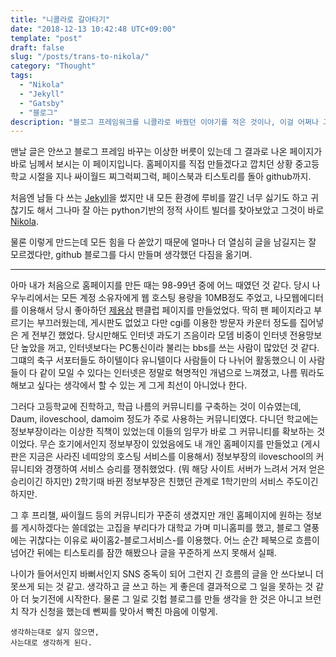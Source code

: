 ```yaml
---
title: "니콜라로 갈아타기"
date: "2018-12-13 10:42:48 UTC+09:00"
template: "post"
draft: false
slug: "/posts/trans-to-nikola/"
category: "Thought"
tags:
  - "Nikola"
  - "Jekyll"
  - "Gatsby"
  - "블로그"
description: "블로그 프레임워크를 니콜라로 바꿨던 이야기를 적은 것이나, 이걸 어쩌나 그새 또 바꾼것을. 현재는 Gatsby를 이용하고 있다."
---
```


맨날 글은 안쓰고 블로그 프레임 바꾸는 이상한 버릇이 있는데 그 결과로 나온 페이지가 바로 님께서 보시는 이 페이지입니다. 홈페이지를 직접 만들겠다고 깝치던 상황 중고등학교 시절을 지나 싸이월드 찌그럭찌그럭, 페이스북과 티스토리를 돌아 github까지. 

처음엔 남들 다 쓰는 [Jekyll](https://jekyllrb.com/)을 썼지만 내 모든 환경에 루비를 깔긴 너무 싫기도 하고 귀찮기도 해서 그나마 잘 아는 python기반의 정적 사이트 빌더를 찾아보았고 그것이 바로 [Nikola](https://getnikola.com/).

물론 이렇게 만드는데 모든 힘을 다 쏟았기 때문에 얼마나 더 열심히 글을 남길지는 잘 모르겠다만, github 블로그를 다시 만들며 생각했던 다짐을 옮기며.


---


아마 내가 처음으로 홈페이지를 만든 때는 98-99년 중에 어느 때였던 것 같다.
당시 나우누리에서는 모든 계정 소유자에게 웹 호스팅 용량을 10MB정도 주었고,
나모웹에디터를 이용해서 당시 좋아하던 [제용삼](https://ko.wikipedia.org/wiki/%EC%A0%9C%EC%9A%A9%EC%82%BC) 팬클럽 페이지를 만들었었다.
딱히 팬 페이지라고 부르기는 부끄러웠는데, 게시판도 없었고 다만 cgi를 이용한 방문자 카운터 정도를 집어넣은 게 전부긴 했었다.
당시만해도 인터넷 과도기 즈음이라 모뎀 비중이 인터넷 전용망보단 높았을 꺼고, 인터넷보다는 PC통신이라 불리는 bbs를 쓰는 사람이 많았던 것 같다.
그떄의 축구 서포터들도 하이텔이다 유니텔이다 사람들이 다 나뉘어 활동했으니 이 사람들이 다 같이 모일 수 있다는 인터넷은 정말로 혁명적인 개념으로 느껴졌고, 나름 뭐라도 해보고 싶다는 생각에서 할 수 있는 게 그게 최선이 아니었나 한다.

그러다 고등학교에 진학하고, 학급 나름의 커뮤니티를 구축하는 것이 이슈였는데, Daum, iloveschool, damoim 정도가 주로 사용하는 커뮤니티였다. 다니던 학교에는 정보부장이라는 이상한 직책이 있었는데 이들의 임무가 바로 그 커뮤니티를 확보하는 것이었다. 무슨 호기에서인지 정보부장이 있었음에도 내 개인 홈페이지를 만들었고 (게시판은 지금은 사라진 네띠앙의 호스팅 서비스를 이용해서) 정보부장의 iloveschool의 커뮤니티와 경쟁하여 서비스 승리를 쟁취했었다. (뭐 해당 사이트 서버가 느려서 거저 얻은 승리이긴 하지만) 2학기때 바뀐 정보부장은 친했던 관계로 1학기만의 서비스 주도이긴 하지만.

그 후 프리챌, 싸이월드 등의 커뮤니티가 꾸준히 생겼지만 개인 홈페이지에 원하는 정보를 게시하겠다는 쓸데없는 고집을 부리다가 대학교 가며 미니홈피를 했고, 블로그 열풍에는 귀찮다는 이유로 싸이홈2-블로그서비스-를 이용했다. 어느 순간 페북으로 흐름이 넘어간 뒤에는 티스토리를 잠깐 해봤으나 글을 꾸준하게 쓰지 못해서 실패.

나이가 들어서인지 바뻐서인지 SNS 중독이 되어 그런지 긴 흐름의 글을 안 쓰다보니 더 못쓰게 되는 것 같고. 생각하고 글 쓰고 하는 게 좋은데 결과적으로 그 일을 못하는 것 같아 더 늦기전에 시작한다. 물론 그 일로 깃헙 블로그를 만들 생각을 한 것은 아니고 브런치 작가 신청을 했는데 뻰찌를 맞아서 빡친 마음에 이렇게.

```
생각하는대로 살지 않으면,
사는대로 생각하게 된다.
```  